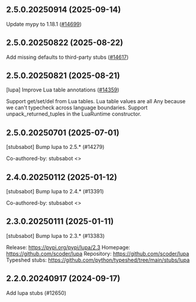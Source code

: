## 2.5.0.20250914 (2025-09-14)

Update mypy to 1.18.1 ([#14699](https://github.com/python/typeshed/pull/14699))

## 2.5.0.20250822 (2025-08-22)

Add missing defaults to third-party stubs ([#14617](https://github.com/python/typeshed/pull/14617))

## 2.5.0.20250821 (2025-08-21)

[lupa] Improve Lua table annotations ([#14359](https://github.com/python/typeshed/pull/14359))

Support get/set/del from Lua tables.
Lua table values are all Any because we can't typecheck across language boundaries.
Support unpack_returned_tuples in the LuaRuntime constructor.

## 2.5.0.20250701 (2025-07-01)

[stubsabot] Bump lupa to 2.5.* (#14279)

Co-authored-by: stubsabot <>

## 2.4.0.20250112 (2025-01-12)

[stubsabot] Bump lupa to 2.4.* (#13391)

Co-authored-by: stubsabot <>

## 2.3.0.20250111 (2025-01-11)

[stubsabot] Bump lupa to 2.3.* (#13383)

Release: https://pypi.org/pypi/lupa/2.3
Homepage: https://github.com/scoder/lupa
Repository: https://github.com/scoder/lupa
Typeshed stubs: https://github.com/python/typeshed/tree/main/stubs/lupa

## 2.2.0.20240917 (2024-09-17)

Add lupa stubs (#12650)

